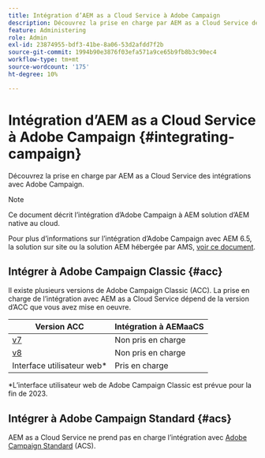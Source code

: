```yaml
---
title: Intégration d’AEM as a Cloud Service à Adobe Campaign
description: Découvrez la prise en charge par AEM as a Cloud Service des intégrations avec Adobe Campaign.
feature: Administering
role: Admin
exl-id: 23874955-bdf3-41be-8a06-53d2afdd7f2b
source-git-commit: 1994b90e3876f03efa571a9ce65b9fb8b3c90ec4
workflow-type: tm+mt
source-wordcount: '175'
ht-degree: 10%

---
```



# Intégration d’AEM as a Cloud Service à Adobe Campaign {#integrating-campaign}

Découvrez la prise en charge par AEM as a Cloud Service des intégrations avec Adobe Campaign.

>[!NOTE]
>
>Ce document décrit l’intégration d’Adobe Campaign à AEM solution d’AEM native au cloud.
>
>Pour plus d’informations sur l’intégration d’Adobe Campaign avec AEM 6.5, la solution sur site ou la solution AEM hébergée par AMS, [voir ce document](https://experienceleague.adobe.com/docs/experience-manager-65/administering/integration/campaign.html).

## Intégrer à Adobe Campaign Classic {#acc}

Il existe plusieurs versions de Adobe Campaign Classic (ACC). La prise en charge de l’intégration avec AEM as a Cloud Service dépend de la version d’ACC que vous avez mise en oeuvre.

| Version ACC | Intégration à AEMaaCS |
|---|---|
| [v7](https://experienceleague.adobe.com/docs/campaign-classic.html?lang=fr) | Non pris en charge |
| [v8](https://experienceleague.adobe.com/docs/campaign-v8.html) | Non pris en charge |
| Interface utilisateur web* | Pris en charge |

*L’interface utilisateur web de Adobe Campaign Classic est prévue pour la fin de 2023.

## Intégrer à Adobe Campaign Standard {#acs}

AEM as a Cloud Service ne prend pas en charge l’intégration avec [Adobe Campaign Standard](https://experienceleague.adobe.com/docs/campaign-standard.html) (ACS).
